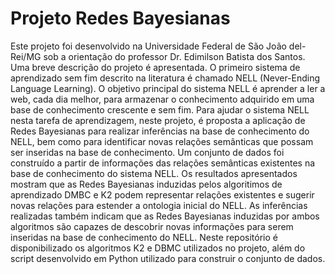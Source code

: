 # Projeto Redes Bayesianas 

Este projeto foi desenvolvido na Universidade Federal de São João del-Rei/MG sob a 
orientação do professor Dr. Edimilson Batista dos Santos. Uma breve descrição do projeto 
é apresentada. 
O primeiro sistema de aprendizado sem fim descrito na literatura é chamado NELL 
(Never-Ending Language Learning). O objetivo principal do sistema
NELL é aprender a ler a web, cada dia melhor, para armazenar o conhecimento
adquirido em uma base de conhecimento crescente e sem fim. Para ajudar o 
sistema NELL nesta tarefa de aprendizagem, neste projeto, é proposta a aplicação
de Redes Bayesianas para realizar inferências na base de conhecimento do NELL,
bem como para identificar novas relações semânticas que possam ser inseridas na
base de conhecimento. Um conjunto de dados foi construído a partir de informações
das relações semânticas existentes na base de conhecimento do sistema NELL. Os
resultados apresentados mostram que as Redes Bayesianas induzidas pelos 
algoritimos de aprendizado DMBC e K2 podem representar relações existentes e sugerir
novas relações para estender a ontologia inicial do NELL. As inferências realizadas
também indicam que as Redes Bayesianas induzidas por ambos algoritmos são capazes de 
descobrir novas informações para serem inseridas na base de conhecimento
do NELL. Neste repositório é disponibilizado os algoritmos K2 e DBMC utilizados no 
projeto, além do script desenvolvido em Python utilizado para construir o 
conjunto de dados.
